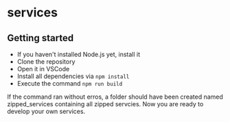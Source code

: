 # services

## Getting started
- If you haven't installed Node.js yet, install it
- Clone the repository
- Open it in VSCode
- Install all dependencies via `npm install`
- Execute the command `npm run build`

If the command ran without erros, a folder should have been created named zipped_services containing all zipped servcies. Now you are ready to develop your own services.
